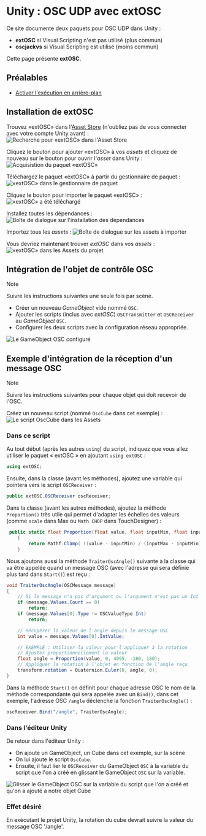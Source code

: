 #  Unity : OSC UDP avec extOSC


Ce site documente deux paquets pour OSC UDP dans Unity  :
- **extOSC** si Visual Scripting n'est pas utilisé (plus commun) 
- **oscjackvs** si Visual Scripting est utilisé (moins commun)

Cette page présente **extOSC**.

## Préalables

* [Activer l'exécution en arrière-plan](/unity/execution_arriere-plan/)

## Installation de extOSC

Trouvez «extOSC» dans l'[Asset Store](https://assetstore.unity.com/) (n'oubliez pas de vous connecter avec votre compte Unity avant) :
![Recherche pour «extOSC» dans l'Asset Store](./extosc_install1.png)

Cliquez le bouton pour ajouter «extOSC» à vos *assets* et cliquez de nouveau sur le bouton pour ouvrir l'*asset* dans Unity :
![Acquisistion du paquet «extOSC»](./extosc_install2.png)

Téléchargez le paquet «extOSC» à partir du gestionnaire de paquet :
![«extOSC» dans le gestionnaire de paquet](./extosc_install3.png)

Cliquez le bouton pour importer le paquet «extOSC» :
![«extOSC» a été téléchargé](./extosc_install4.png)

Installez toutes les dépendances :
![Boîte de dialogue sur l'installation des dépendances](./extosc_install5.png)

Importez tous les *assets* :
![Boîte de dialogue sur les assets à importer](./extosc_install6.png)

Vous devriez maintenant trouver *extOSC* dans vos *assets* :
![«extOSC» dans les Assets du projet](./extosc_install7.png)



## Intégration de l'objet de contrôle OSC

> [!Note]
> Suivre les instructions suivantes une seule fois par scène.

* Créer un nouveau *GameObject* vide nommé `OSC`.
* Ajouter les scripts (inclus avec *extOSC*) `OSCTransmitter` et `OSCReceiver` au  *GameObject* `OSC`.
* Configurer les deux scripts avec la configuration réseau appropriée.

![Le GameObject OSC configuré](./extosc_gameobject_osc.png)

## Exemple d'intégration de la réception d'un message OSC

> [!Note]
> Suivre les instructions suivantes pour chaque objet qui doit recevoir de l'OSC.

Créez un nouveau script (nommé `OscCube` dans cet exemple) :
![Le script OscCube dans les Assets](./script_OscCube_dans_assets.png)

### Dans ce script

Au tout début (après les autres `using`) du script, indiquez que vous allez utiliser le paquet « extOSC » en ajoutant `using extOSC` :
```csharp
using extOSC;
```

Ensuite, dans la classe (avant les méthodes), ajoutez une variable qui pointera vers le script `OSCReceiver` :
```csharp
public extOSC.OSCReceiver oscReceiver;
```

Dans la classe (avant les autres méthodes), ajoutez la méthode `Proportion()` très utile qui permet d'adapter les échelles des valeurs (comme `scale` dans Max ou `Math CHOP` dans TouchDesigner) :
```csharp
 public static float Proportion(float value, float inputMin, float inputMax, float outputMin, float outputMax)
    {
        return Mathf.Clamp( ((value - inputMin) / (inputMax - inputMin) * (outputMax - outputMin) + outputMin), outputMin,outputMax);
    }
```

Nous ajoutons aussi la méthode `TraiterOscAngle()` suivante à la classe qui va être appelée quand un message OSC (avec l'adresse qui sera définie plus tard dans `Start()`) est reçu :
```csharp
void TraiterOscAngle(OSCMessage message)
{
    // Si le message n'a pas d'argument ou l'argument n'est pas un Int on l'ignore
    if (message.Values.Count == 0)
        return;
    if (message.Values[0].Type != OSCValueType.Int)
        return;

    // Récupérer la valeur de l'angle depuis le message OSC
    int value = message.Values[0].IntValue;   

    // EXEMPLE : Utiliser la valeur pour l'appliquer à la rotation
    // Ajuster proportionnellement la valeur
    float angle = Proportion(value, 0, 4095, -180, 180);
    // Appliquer la rotation à l'objet en fonction de l'angle reçu
    transform.rotation = Quaternion.Euler(0, angle, 0);
}
```

Dans la méthode `Start()` on définit pour chaque adresse OSC le nom de la méthode correspondante qui sera appelée avec un `Bind()`, dans cet exemple, l'adresse OSC `/angle` déclenche la fonction `TraiterOscAngle()` :
```csharp
oscReceiver.Bind("/angle", TraiterOscAngle);
```

### Dans l'éditeur Unity

De retour dans l'éditeur Unity :
- On ajoute un GameObject, un Cube dans cet exemple, sur la scène
- On lui ajoute le script `OscCube`. 
- Ensuite, il faut lier le `OSCReceiver` du GameObject `OSC` à la variable du script que l'on a créé en glissant le GameObject `OSC` sur la variable.

![Glisser le GameObject OSC sur la variable du script que l'on a créé et qu'on a ajouté à notre objet Cube](./glisser_script_OSCCube_et_instance_OSC.png)

### Effet désiré

En exécutant le projet Unity, la rotation du cube devrait suivre la valeur du message OSC '/angle'.


